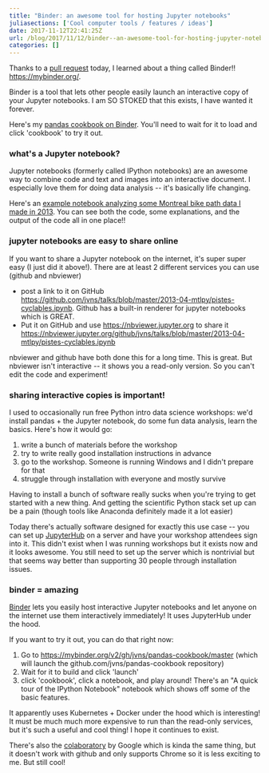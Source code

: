 ```yaml
---
title: "Binder: an awesome tool for hosting Jupyter notebooks"
juliasections: ['Cool computer tools / features / ideas']
date: 2017-11-12T22:41:25Z
url: /blog/2017/11/12/binder--an-awesome-tool-for-hosting-jupyter-notebooks/
categories: []
---
```


Thanks to a [pull request](https://github.com/jvns/pandas-cookbook/pull/62) today, I learned about
a thing called Binder!! https://mybinder.org/. 

Binder is a tool that lets other people easily launch an interactive copy of your Jupyter notebooks.
I am SO STOKED that this exists, I have wanted it forever.

Here's my [pandas cookbook on Binder](https://mybinder.org/v2/gh/jvns/pandas-cookbook/master).
You'll need to wait for it to load and click 'cookbook' to try it out.

### what's a Jupyter notebook?

Jupyter notebooks (formerly called IPython notebooks) are an awesome way to combine code and text
and images into an interactive document. I especially love them for doing data analysis -- it's
basically life changing.

Here's an [example notebook analyzing some Montreal bike path data I made in 2013](https://nbviewer.jupyter.org/github/jvns/talks/blob/master/2013-04-mtlpy/pistes-cyclables.ipynb). You can see both the code, some explanations, and the output of the code all in one place!!

### jupyter notebooks are easy to share online

If you want to share a Jupyter notebook on the internet, it's super super easy (I just did it
above!). There are at least 2 different services you can use (github and nbviewer)

* post a link to it on GitHub https://github.com/jvns/talks/blob/master/2013-04-mtlpy/pistes-cyclables.ipynb. Github has a built-in renderer for jupyter notebooks which is GREAT.
* Put it on GitHub and use https://nbviewer.jupyter.org to share it https://nbviewer.jupyter.org/github/jvns/talks/blob/master/2013-04-mtlpy/pistes-cyclables.ipynb

nbviewer and github have both done this for a long time. This is great. But nbviewer isn't
interactive -- it shows you a read-only version. So you can't edit the code and experiment!

### sharing interactive copies is important!

I used to occasionally run free Python intro data science workshops: we'd install pandas + the
Jupyter notebook, do some fun data analysis, learn the basics. Here's how it would go:

1. write a bunch of materials before the workshop
2. try to write really good installation instructions in advance
3. go to the workshop. Someone is running Windows and I didn't prepare for that
4. struggle through installation with everyone and mostly survive

Having to install a bunch of software really sucks when you're trying to get started with a new
thing. And getting the scientific Python stack set up can be a pain (though tools like Anaconda
definitely made it a lot easier)

Today there's actually software designed for exactly this use case -- you can set up
[JupyterHub](https://jupyterhub.readthedocs.io/en/latest/)  on a server and have your workshop
attendees sign into it. This didn't exist when I was running workshops but it exists now and it
looks awesome. You still need to set up the server which is nontrivial but that seems way better
than supporting 30 people through installation issues.

### binder = amazing 

[Binder](https://mybinder.org) lets you easily host interactive Jupyter notebooks and let anyone on
the internet use them interactively immediately! It uses JupyterHub under the hood.

If you want to try it out, you can do that right now:

1. Go to https://mybinder.org/v2/gh/jvns/pandas-cookbook/master (which will launch the
   github.com/jvns/pandas-cookbook repository)
2. Wait for it to build and click 'launch'
3. click 'cookbook', click a notebook, and play around! There's an "A quick tour of the IPython
   Notebook" notebook which shows off some of the basic features.

It apparently uses Kubernetes + Docker under the hood which is interesting! It must be much much
more expensive to run than the read-only services, but it's such a useful and cool thing!  I hope it
continues to exist.

There's also the [colaboratory](https://colab.research.google.com) by Google which is kinda the same
thing, but it doesn't work with github and only supports Chrome so it is less exciting to me. But
still cool!
